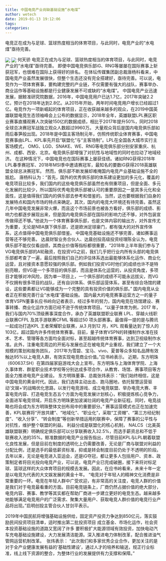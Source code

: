```yaml
---
title: 中国电竞产业尚缺基础设施“水电煤”
author: wetech
date: 2019-01-13 19:12:06
tags: 
categories: 
---
```

电竞正在成为与足球、篮球热度相当的体育项目，与此同时，电竞产业的“水电煤”亟待完善。
<!-- more -->
<img align="center" border="0" src="https://imgcdn.yicai.com/uppics/images/2019/01/3d003310039f8a2dab7c5140aeecc803.jpg" />
<img align="center" border="0" src="https://imgcdn.yicai.com/uppics/images/2019/01/dec153c345b24c6db7a24a852a01ae9b.jpg" />
何天骄
电竞正在成为与足球、篮球热度相当的体育项目，与此同时，电竞产业的“水电煤”亟待完善。
即便中国电竞俱乐部iG、RNG等屡屡在国际赛事上斩获冠军，也很难在国际上获得好的排名。
在体坛传媒集团副总裁唐杨科看来，中国电竞产业虽然发展很快，但整个生态还没有完全搭建好，亟待完善。可以说，电竞作为一项体育赛事，要构建完整的产业链，不仅需要有强大的战队，赛事举办、商业运作等基础设施都是行业健康发展不可或缺的“水电煤”。
中国电竞产业迅速发展，据鲸准研究院数据，2016年，中国电竞用户已达1.7亿，2017年突破2.2亿，预计在2018年达到2.8亿。从2015年开始，两年时间电竞用户增长已经超过1亿。电竞作为一项新崛起的体育项目，正在收获越来越多的观众，在2019中国英雄联盟电竞生态领袖峰会上公布的数据显示，2018年全年，英雄联盟LPL赛区职业赛事直播观赛人次突破150亿的数据成绩，相比于2017年提升50%，同时2018全球总决赛冠军战独立观众人数超过9960万。
大量观众背后是国内电竞俱乐部如雨后春笋般出现。2018年是中国主客场制元年，仿照传统职业体育赛事，中国电竞赛事由LPL、KPL率先开启“联盟化”与“主客场制”。LPL在全国各大城市实行主客场模式， OMG、LGD、SNAKE、WE、RNG等电竞俱乐部分别安家重庆、杭州、成都、西安、北京。电竞俱乐部增强了对抗性与地域性的同时也拉动了地域经济。
在这种情况下，中国电竞也在国际赛事上屡获佳绩。诸如RNG获得2018年LPL春季赛冠军、2018年MSI季中邀请赛冠军，最知名的要数iG获得2018英雄联盟全球总决赛冠军。
然而，俱乐部不断发展却难掩国内电竞产业基础设施不全的尴尬。
唐杨科认为：“首先，国外的优秀俱乐部的体系建设更加的多元化，覆盖的电竞项目比较多，我们国内的这些电竞俱乐部虽然也有侧重项目，但是全面、多元化发展的比较少，所以国际优秀电竞俱乐部被认可的重要原因之一是其多元化和全面性，这是值得我们国内的俱乐部去参考和借鉴的。当然，这也要根据我们自身的发展特点和国内市场的特点来确定。其次，国内的电竞大环境还有待完善。虽然这几年中国电竞发展非常火爆，而且这个市场前景也被各方看好，俱乐部的成绩、影响力也都逐步展现出来，但是国内电竞俱乐部在国际的影响力还不够，对外包装宣传做得还不够。”他说为一个体育赛事俱乐部，也是文体内容的输出方，对外宣传尤为重要，无论是NBA旗下俱乐部，还是欧洲足球豪门，都有强大的对外宣传体系，这点值得中国电竞俱乐部借鉴。
中国电竞基础设施还不够完善，诸如赛事运营等还不够完善。
达晨财智业务合伙人、达晨创投高级投资经理陈全认为，电竞俱乐部不能仅仅看战绩，其商业价值等指标都很重要，“2018年上半年我们参与了VG电竞俱乐部的A轮融资，在投资VG之前，我们几乎把行业内所有头部的电竞俱乐部都考查了一遍，最后按照我们自己的评估体系选出最能够体系化运作、商业化运营，且对接资本意愿较强的俱乐部。例如我们投资VG时他们的成绩也许不是特别亮眼，但VG是一个多项目的俱乐部，而且是体系化运营的，从投资角度，多项目才能够对冲风险，因为单一项目上，一个俱乐部的成绩不可能永远拔尖，而VG不仅拥有很多项目的战队，还有自训体系、俱乐部运营体系，甚至有综合场馆的建设，这些要素都让VG能够成为一个完整的具有投资价值的俱乐部。”
国内电竞从业者正在积极完善行业“水电煤”基础设施。
国内最大的电竞赛事运营方之一的量子体育VSPN董事长应书岭向记者表示，经过多年的努力，国内电竞在场馆建设、赛事转播、商业化运作方面已经不逊于传统体育项目。“以量子体育为例，2017 年，我们与国内70%顶级赛事深度合作，承办了英雄联盟职业联赛 LPL、穿越火线职业联赛CFPL 及其手游联赛CFML 等超过50 项头部赛事。最值得一提的是与腾讯一起成功打造KPL 王者荣耀职业联赛，从3 月到12 月，KPL 观看量达到了惊人的103亿，超过国内许多传统体育赛事。目前，量子体育VSPN的转播制作水准在技术、艺术、管理等各方面均全面对标，甚至超越传统体育赛事，达到卫视级制作水准。此外，注重电竞周边的开拓与发展也正在被电竞产业重视，我们建立了一个大规模的策划和服务团队， 2017年为雪碧、宝马、vivo、夏普等众多知名品牌有效触达95%以上电竞人群，有效实现电竞商业价值。”应书岭表示。
近期，东方明珠（600637.SH）在第四届家庭游戏大会上宣布，东方明珠与上海体育学院、上海久事体育、群星职业技术学校等分别达成多项合作，从教育、场馆、赛事项目等方面全力推进电竞产业建设。
东方明珠董事、总裁张炜表示：“我们始终相信，这是中国电竞的黄金时代。因此，我们选择主动出击、跑马圈地，依托智慧运营驱动‘文娱+’的战略优化思路，以发行电竞游戏、成立电竞联盟、举办电竞大赛、丰富电竞内容、打造电竞生态五个方面为电竞发展计划核心，积极提炼核心竞争力，全面进军电竞领域，开启东方明珠更加波澜壮阔的电竞产业新征程。同时，电竞战略也将会成为东方明珠整体文创布局中的重要部分。”
赛事运营模式也正在加速完善，KPL联赛将“开放共建”、“地域化”、“职业化”，采取“工资帽”、“第三方经纪制度”、“收入分享”、“转会制度”等创新举措运用的联赛中，保障了赛事的公平性与对抗性，维护整个联盟的利益。
利益分成是联盟化的核心机制， NALCS（北美英雄联盟联赛）明确规定俱乐部可以分享联赛收入32.5%，而选手薪资总和不低于联赛收入池的35%。鲸准数据的电竞产业报告指出，尽管目前KPL与LPL朝着联盟化良性发展，但是目前在制度的透明化上仍需要改善，无论是厂商与联盟对利益的分配比例，还是选手的最低薪资标准，抑或是转会制度目前仍处于不透明的阶段。
去年以来，无论是电竞进入亚运会，还是iG夺冠，都让更多人包括用户、资本、政策制定者将目光投向电竞产业，可以说，电竞产业已完成破圈，接下来将对标足球、篮球这样的大众体育项目的规模去发展。因此，在应书岭看来，未来十年一定是以电竞为代表的大文娱发展的黄金十年。
“电竞对于年轻人的精神文化消费是非常重要的一环。电竞在年轻人群中广受欢迎，有非常高的关注度，电竞人群的价值是我们对于电竞最看重的方面。目前电竞链条上，厂商仍然占据价值的绝大部分，电竞内容、赛事、教学等其实都在帮助厂商进一步建立更好的电竞生态。越来越多地能够满足电竞用户的广泛需求、聚集大量用户、获取电竞人群价值的电竞行业产品将出现。”启明创投主管合伙人甘剑平表示。
 
 
2019年中国民航将增强基础设施供给，固定资产投资力争达到850亿元，落实鼓励民间投资项目清单，适时推出第二批投资项目
成立基金、市场化运作，社会资本投资基础设施的道路又宽阔了许多
要积极扩大能源领域有效投资，加快电动汽车充电基础设施建设，大力发展清洁能源。深入推进电力体制改革，配合推进油气管网运营机制改革。 
张炜表示： “此次我们和多家优秀企业合作，更加关注的是对于全产业健康发展有益的‘基础性建设’，通过人才的培养和输送，规正行业标准，线上线下资源的整合，为整体行业的发展提供有力支撑和保障。”
